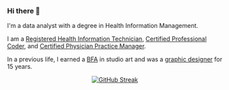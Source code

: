 ### Hi there 👋

I'm a data analyst with a degree in Health Information Management.

I am a [Registered Health Information Technician](https://www.ahima.org/certification/RHIT), [Certified Professional Coder](https://www.aapc.com/certifications/cpc), and [Certified Physician Practice Manager](https://www.aapc.com/certifications/cppm).

In a previous life, I earned a [BFA](https://en.wikipedia.org/wiki/Bachelor_of_Fine_Arts) in studio art and was a [graphic designer](https://www.behance.net/andybruce1) for 15 years. <br>

<!-- 
[![GH Trends](https://api.githubtrends.io/user/svg/andrewallenbruce/repos?time_range=one_year&loc_metric=changed&theme=dark)](https://www.githubtrends.io)
-->

<center>
    
[![GitHub Streak](https://streak-stats.demolab.com?user=andrewallenbruce&theme=highcontrast&border_radius=10)](https://git.io/streak-stats)

</center>

<!--
**andrewallenbruce/andrewallenbruce** is a ✨ _special_ ✨ repository because its `README.md` (this file) appears on your GitHub profile.

Here are some ideas to get you started:

- 🔭 I’m currently working on ...
- 🌱 I’m currently learning ...
- 👯 I’m looking to collaborate on ...
- 🤔 I’m looking for help with ...
- 💬 Ask me about ...
- 📫 How to reach me: ...
- 😄 Pronouns: ...
- ⚡ Fun fact: ...
-->
